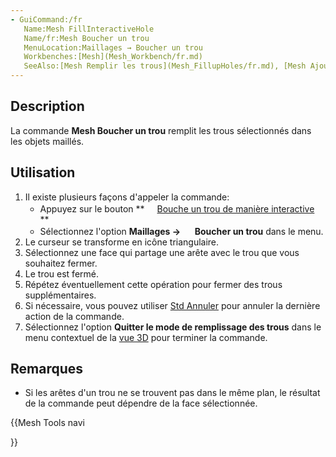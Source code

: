 ```yaml
---
- GuiCommand:/fr
   Name:Mesh FillInteractiveHole
   Name/fr:Mesh Boucher un trou
   MenuLocation:Maillages → Boucher un trou
   Workbenches:[Mesh](Mesh_Workbench/fr.md)
   SeeAlso:[Mesh Remplir les trous](Mesh_FillupHoles/fr.md), [Mesh Ajouter un triangle](Mesh_AddFacet/fr.md)
---
```


## Description

La commande **Mesh Boucher un trou** remplit les trous sélectionnés dans les objets maillés.

## Utilisation

1.  Il existe plusieurs façons d\'appeler la commande:
    -   Appuyez sur le bouton **<img src="images/Mesh_FillInteractiveHole.svg" width=16px> [Bouche un trou de manière interactive](Mesh_FillInteractiveHole/fr.md)
**
    -   Sélectionnez l\'option **Maillages → <img src="images/Mesh_FillInteractiveHole.svg" width=16px> Boucher un trou** dans le menu.
2.  Le curseur se transforme en icône triangulaire.
3.  Sélectionnez une face qui partage une arête avec le trou que vous souhaitez fermer.
4.  Le trou est fermé.
5.  Répétez éventuellement cette opération pour fermer des trous supplémentaires.
6.  Si nécessaire, vous pouvez utiliser [Std Annuler](Std_Undo/fr.md) pour annuler la dernière action de la commande.
7.  Sélectionnez l\'option **Quitter le mode de remplissage des trous** dans le menu contextuel de la [vue 3D](3D_view/fr.md) pour terminer la commande.

## Remarques

-   Si les arêtes d\'un trou ne se trouvent pas dans le même plan, le résultat de la commande peut dépendre de la face sélectionnée.





{{Mesh Tools navi

}}  

